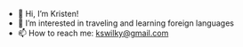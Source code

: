 - 👋 Hi, I’m Kristen!
- 👀 I’m interested in traveling and learning foreign languages
- 📫 How to reach me: kswilky@gmail.com

<!---
kselena/kselena is a ✨ special ✨ repository because its `README.md` (this file) appears on your GitHub profile.
You can click the Preview link to take a look at your changes.
--->
